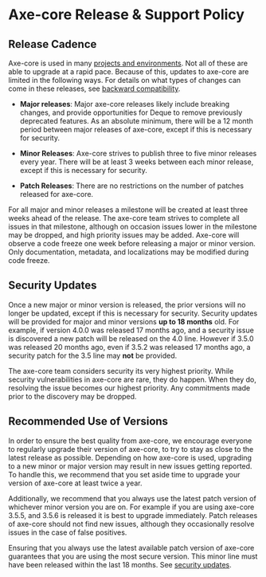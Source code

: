 # Axe-core Release & Support Policy

## Release Cadence

Axe-core is used in many [projects and environments](./projects.md). Not all of these are able to upgrade at a rapid pace. Because of this, updates to axe-core are limited in the following ways. For details on what types of changes can come in these releases, see [backward compatibility](./backwards-compatibility-doc.md).

- **Major releases**: Major axe-core releases likely include breaking changes, and provide opportunities for Deque to remove previously deprecated features. As an absolute minimum, there will be a 12 month period between major releases of axe-core, except if this is necessary for security.

- **Minor Releases**: Axe-core strives to publish three to five minor releases every year. There will be at least 3 weeks between each minor release, except if this is necessary for security.

- **Patch Releases**: There are no restrictions on the number of patches released for axe-core.

For all major and minor releases a milestone will be created at least three weeks ahead of the release. The axe-core team strives to complete all issues in that milestone, although on occasion issues lower in the milestone may be dropped, and high priority issues may be added. Axe-core will observe a code freeze one week before releasing a major or minor version. Only documentation, metadata, and localizations may be modified during code freeze.

## Security Updates

Once a new major or minor version is released, the prior versions will no longer be updated, except if this is necessary for security. Security updates will be provided for major and minor versions **up to 18 months** old. For example, if version 4.0.0 was released 17 months ago, and a security issue is discovered a new patch will be released on the 4.0 line. However if 3.5.0 was released 20 months ago, even if 3.5.2 was released 17 months ago, a security patch for the 3.5 line may **not** be provided.

The axe-core team considers security its very highest priority. While security vulnerabilities in axe-core are rare, they do happen. When they do, resolving the issue becomes our highest priority. Any commitments made prior to the discovery may be dropped.

## Recommended Use of Versions

In order to ensure the best quality from axe-core, we encourage everyone to regularly upgrade their version of axe-core, to try to stay as close to the latest release as possible. Depending on how axe-core is used, upgrading to a new minor or major version may result in new issues getting reported. To handle this, we recommend that you set aside time to upgrade your version of axe-core at least twice a year.

Additionally, we recommend that you always use the latest patch version of whichever minor version you are on. For example if you are using axe-core 3.5.5, and 3.5.6 is released it is best to upgrade immediately. Patch releases of axe-core should not find new issues, although they occasionally resolve issues in the case of false positives.

Ensuring that you always use the latest available patch version of axe-core guarantees that you are using the most secure version. This minor line must have been released within the last 18 months. See [security updates](#security-updates).
